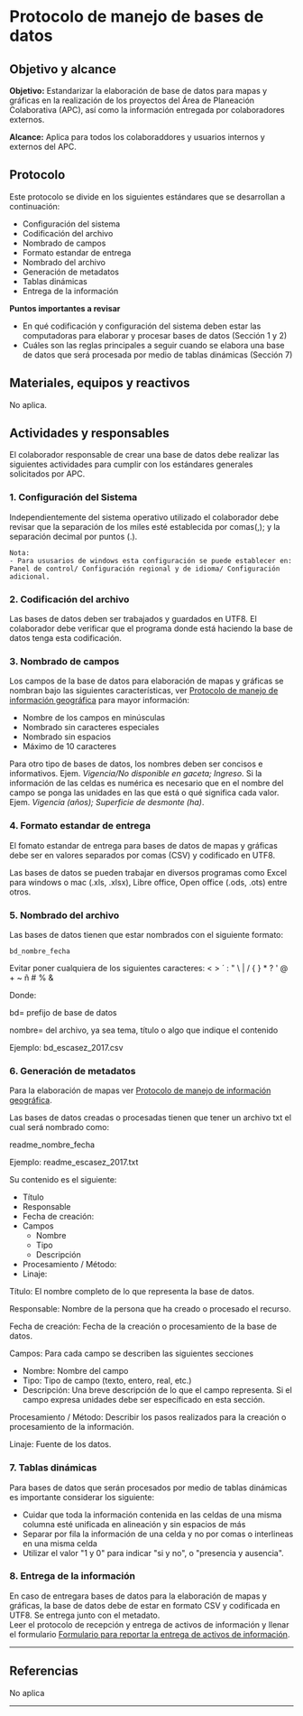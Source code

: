 # Protocolo de manejo de bases de datos


## Objetivo y alcance

**Objetivo:** Estandarizar la elaboración de base de datos para mapas y gráficas en la realización de los proyectos del Área de Planeación Colaborativa (APC), así como la información entregada por colaboradores externos.

**Alcance:** Aplica para todos los colaboraddores y usuarios internos y externos del APC.


## Protocolo

Este protocolo se divide en los siguientes estándares que se desarrollan a continuación:
* Configuración del sistema
* Codificación del archivo
* Nombrado de campos
* Formato estandar de entrega
* Nombrado del archivo
* Generación de metadatos
* Tablas dinámicas
* Entrega de la información

**Puntos importantes a revisar**

* En qué codificación y configuración del sistema deben estar las computadoras para elaborar y procesar bases de datos (Sección 1 y 2)
* Cuáles son las reglas principales a seguir cuando se elabora una base de datos que será procesada por medio de tablas dinámicas (Sección 7)

## Materiales, equipos y reactivos

No aplica.

## Actividades y responsables

El colaborador responsable de crear una base de datos debe realizar las siguientes actividades para cumplir con los estándares generales solicitados por APC.

### 1. Configuración del Sistema

Independientemente del sistema operativo utilizado el colaborador debe revisar que la separación de los miles esté establecida por comas(,); y la separación decimal por puntos (.).

```
Nota:
- Para ususarios de windows esta configuración se puede establecer en:
Panel de control/ Configuración regional y de idioma/ Configuración adicional.
```

### 2. Codificación del archivo

Las bases de datos deben ser trabajados y guardados en UTF8. El colaborador debe verificar que el programa donde está haciendo la base de datos tenga esta codificación.

### 3. Nombrado de campos

Los campos de la base de datos para elaboración de mapas y gráficas se nombran bajo las siguientes características, ver [Protocolo de manejo de información geográfica](https://lancis-apc.github.io/planeacion-colaborativa/protocolo_manejo_info_gis.html) para mayor información:

* Nombre de los campos en minúsculas
* Nombrado sin caracteres especiales
* Nombrado sin espacios
* Máximo de 10 caracteres 

Para otro tipo de bases de datos, los nombres deben ser concisos e informativos. Ejem. *Vigencia/No disponible en gaceta; Ingreso*. Si la información de las celdas es numérica es necesario que en el nombre del campo se ponga las unidades en las que está o qué significa cada valor. Ejem. *Vigencia (años); Superficie de desmonte (ha)*.

### 4. Formato estandar de entrega

El fomato estandar de entrega para bases de datos de mapas y gráficas debe ser en valores separados por comas (CSV) y codificado en UTF8.

Las bases de datos se pueden trabajar en diversos programas como Excel para windows o mac (.xls, .xlsx), Libre office, Open office (.ods, .ots) entre otros.

### 5. Nombrado del archivo

Las bases de datos tienen que estar nombrados con el siguiente formato:

  `bd_nombre_fecha`

Evitar poner cualquiera de los siguientes caracteres:
< > ´ : " \ | / { } * ? ' @ + ~ ñ # % &

Donde:

bd= prefijo de base de datos

nombre= del archivo, ya sea tema, título o algo que indique el contenido

Ejemplo:
bd_escasez_2017.csv

### 6. Generación de metadatos

Para la elaboración de mapas ver [Protocolo de manejo de información geográfica](https://lancis-apc.github.io/planeacion-colaborativa/protocolo_manejo_info_gis.html).

Las bases de datos creadas o procesadas tienen que tener un archivo txt el cual será nombrado como:

readme_nombre_fecha

Ejemplo: readme_escasez_2017.txt

Su contenido es el siguiente:

- Título
- Responsable
- Fecha de creación:
- Campos
  - Nombre
  - Tipo
  - Descripción
- Procesamiento / Método:
- Linaje:

Título: El nombre completo de lo que representa la base de datos.

Responsable: Nombre de la persona que ha creado o procesado el recurso.

Fecha de creación: Fecha de la creación o procesamiento de la base de datos.

Campos: Para cada campo se describen las siguientes secciones
  - Nombre: Nombre del campo
  - Tipo: Tipo de campo (texto, entero, real, etc.)
  - Descripción: Una breve descripción de lo que el campo representa. Si el campo expresa unidades debe ser específicado en esta sección.

Procesamiento / Método: Describir los pasos realizados para la creación o procesamiento de la información.

Linaje: Fuente de los datos.

### 7. Tablas dinámicas

Para bases de datos que serán procesados por medio de tablas dinámicas es importante considerar los siguiente:

* Cuidar que toda la información contenida en las celdas de una misma columna esté unificada en alineación y sin espacios de más
* Separar por fila la información de una celda y no por comas o interlineas en una misma celda
* Utilizar el valor "1 y 0" para indicar "si y no", o "presencia y ausencia".

### 8. Entrega de la información

En caso de entregara bases de datos para la elaboración de mapas y gráficas, la base de datos debe de estar en formato CSV y codificada en UTF8. Se entrega junto con el metadato.    
Leer el protocolo de recepción y entrega de activos de información y llenar el formulario [Formulario para reportar la entrega de activos de información](https://goo.gl/forms/cTrYr1Yo0BahmYc63). 

* * *

## Referencias

No aplica

* * *

